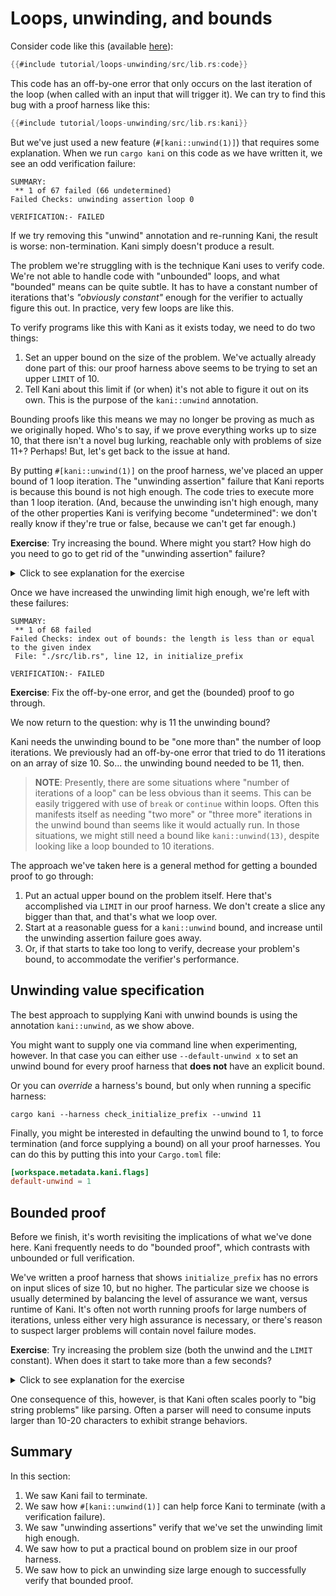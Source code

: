 # Loops, unwinding, and bounds

Consider code like this (available [here](https://github.com/model-checking/kani/blob/main/docs/src/tutorial/loops-unwinding/src/lib.rs)):

```rust
{{#include tutorial/loops-unwinding/src/lib.rs:code}}
```

This code has an off-by-one error that only occurs on the last iteration of the loop (when called with an input that will trigger it).
We can try to find this bug with a proof harness like this:

```rust
{{#include tutorial/loops-unwinding/src/lib.rs:kani}}
```

But we've just used a new feature (`#[kani::unwind(1)]`) that requires some explanation.
When we run `cargo kani` on this code as we have written it, we see an odd verification failure:

```
SUMMARY:
 ** 1 of 67 failed (66 undetermined)
Failed Checks: unwinding assertion loop 0

VERIFICATION:- FAILED
```

If we try removing this "unwind" annotation and re-running Kani, the result is worse: non-termination.
Kani simply doesn't produce a result.

The problem we're struggling with is the technique Kani uses to verify code.
We're not able to handle code with "unbounded" loops, and what "bounded" means can be quite subtle.
It has to have a constant number of iterations that's _"obviously constant"_ enough for the verifier to actually figure this out.
In practice, very few loops are like this.

To verify programs like this with Kani as it exists today, we need to do two things:

1. Set an upper bound on the size of the problem.
We've actually already done part of this: our proof harness above seems to be trying to set an upper `LIMIT` of 10.
2. Tell Kani about this limit if (or when) it's not able to figure it out on its own.
This is the purpose of the `kani::unwind` annotation.

Bounding proofs like this means we may no longer be proving as much as we originally hoped.
Who's to say, if we prove everything works up to size 10, that there isn't a novel bug lurking, reachable only with problems of size 11+?
Perhaps!
But, let's get back to the issue at hand.

By putting `#[kani::unwind(1)]` on the proof harness, we've placed an upper bound of 1 loop iteration.
The "unwinding assertion" failure that Kani reports is because this bound is not high enough.
The code tries to execute more than 1 loop iteration.
(And, because the unwinding isn't high enough, many of the other properties Kani is verifying become "undetermined": we don't really know if they're true or false, because we can't get far enough.)

**Exercise**: Try increasing the bound. Where might you start? How high do you need to go to get rid of the "unwinding assertion" failure?

<details>
<summary>Click to see explanation for the exercise</summary>

Since the proof harness is trying to limit the array to size 10, an initial unwind value of 10 seems like the obvious place to start.
But that's not large enough for Kani, and we still see the "unwinding assertion" failure.

At size 11, the "unwinding assertion" goes away, and now we can see the actual failure we're trying to find too.
We'll explain why we see this behavior in a moment.

</details>

Once we have increased the unwinding limit high enough, we're left with these failures:

```
SUMMARY:
 ** 1 of 68 failed
Failed Checks: index out of bounds: the length is less than or equal to the given index
 File: "./src/lib.rs", line 12, in initialize_prefix

VERIFICATION:- FAILED
```

**Exercise**: Fix the off-by-one error, and get the (bounded) proof to go through.

We now return to the question: why is 11 the unwinding bound?

Kani needs the unwinding bound to be "one more than" the number of loop iterations.
We previously had an off-by-one error that tried to do 11 iterations on an array of size 10.
So... the unwinding bound needed to be 11, then.

> **NOTE**: Presently, there are some situations where "number of iterations of a loop" can be less obvious than it seems.
> This can be easily triggered with use of `break` or `continue` within loops.
> Often this manifests itself as needing "two more" or "three more" iterations in the unwind bound than seems like it would actually run.
> In those situations, we might still need a bound like `kani::unwind(13)`, despite looking like a loop bounded to 10 iterations.

The approach we've taken here is a general method for getting a bounded proof to go through:

1. Put an actual upper bound on the problem itself.
Here that's accomplished via `LIMIT` in our proof harness.
We don't create a slice any bigger than that, and that's what we loop over.
2. Start at a reasonable guess for a `kani::unwind` bound, and increase until the unwinding assertion failure goes away.
3. Or, if that starts to take too long to verify, decrease your problem's bound, to accommodate the verifier's performance.

## Unwinding value specification

The best approach to supplying Kani with unwind bounds is using the annotation `kani::unwind`, as we show above.

You might want to supply one via command line when experimenting, however.
In that case you can either use `--default-unwind x` to set an unwind bound for every proof harness that **does not** have an explicit bound.

Or you can _override_ a harness's bound, but only when running a specific harness:

```
cargo kani --harness check_initialize_prefix --unwind 11
```

Finally, you might be interested in defaulting the unwind bound to 1, to force termination (and force supplying a bound) on all your proof harnesses.
You can do this by putting this into your `Cargo.toml` file:

```toml
[workspace.metadata.kani.flags]
default-unwind = 1
```

## Bounded proof

Before we finish, it's worth revisiting the implications of what we've done here.
Kani frequently needs to do "bounded proof", which contrasts with unbounded or full verification.

We've written a proof harness that shows `initialize_prefix` has no errors on input slices of size 10, but no higher.
The particular size we choose is usually determined by balancing the level of assurance we want, versus runtime of Kani.
It's often not worth running proofs for large numbers of iterations, unless either very high assurance is necessary, or there's reason to suspect larger problems will contain novel failure modes.

**Exercise**: Try increasing the problem size (both the unwind and the `LIMIT` constant). When does it start to take more than a few seconds?

<details>
<summary>Click to see explanation for the exercise</summary>

On your friendly neighborhood author's machine, a `LIMIT` of 100 takes about 3.8 seconds end-to-end.
This is a relatively simple bit of code, though, and it's not uncommon for some proofs to scale poorly even to 5 iterations.

</details>

One consequence of this, however, is that Kani often scales poorly to "big string problems" like parsing.
Often a parser will need to consume inputs larger than 10-20 characters to exhibit strange behaviors.

## Summary

In this section:

1. We saw Kani fail to terminate.
2. We saw how `#[kani::unwind(1)]` can help force Kani to terminate (with a verification failure).
3. We saw "unwinding assertions" verify that we've set the unwinding limit high enough.
4. We saw how to put a practical bound on problem size in our proof harness.
5. We saw how to pick an unwinding size large enough to successfully verify that bounded proof.
